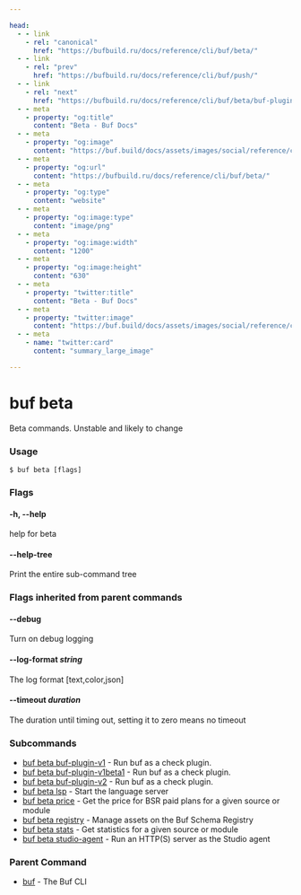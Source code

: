 ```yaml
---

head:
  - - link
    - rel: "canonical"
      href: "https://bufbuild.ru/docs/reference/cli/buf/beta/"
  - - link
    - rel: "prev"
      href: "https://bufbuild.ru/docs/reference/cli/buf/push/"
  - - link
    - rel: "next"
      href: "https://bufbuild.ru/docs/reference/cli/buf/beta/buf-plugin-v1/"
  - - meta
    - property: "og:title"
      content: "Beta - Buf Docs"
  - - meta
    - property: "og:image"
      content: "https://buf.build/docs/assets/images/social/reference/cli/buf/beta/index.png"
  - - meta
    - property: "og:url"
      content: "https://bufbuild.ru/docs/reference/cli/buf/beta/"
  - - meta
    - property: "og:type"
      content: "website"
  - - meta
    - property: "og:image:type"
      content: "image/png"
  - - meta
    - property: "og:image:width"
      content: "1200"
  - - meta
    - property: "og:image:height"
      content: "630"
  - - meta
    - property: "twitter:title"
      content: "Beta - Buf Docs"
  - - meta
    - property: "twitter:image"
      content: "https://buf.build/docs/assets/images/social/reference/cli/buf/beta/index.png"
  - - meta
    - name: "twitter:card"
      content: "summary_large_image"

---
```


# buf beta

Beta commands. Unstable and likely to change

### Usage

```console
$ buf beta [flags]
```

### Flags

#### \-h, --help

help for beta

#### \--help-tree

Print the entire sub-command tree

### Flags inherited from parent commands

#### \--debug

Turn on debug logging

#### \--log-format _string_

The log format \[text,color,json\]

#### \--timeout _duration_

The duration until timing out, setting it to zero means no timeout

### Subcommands

- [buf beta buf-plugin-v1](buf-plugin-v1/) - Run buf as a check plugin.
- [buf beta buf-plugin-v1beta1](buf-plugin-v1beta1/) - Run buf as a check plugin.
- [buf beta buf-plugin-v2](buf-plugin-v2/) - Run buf as a check plugin.
- [buf beta lsp](lsp/) - Start the language server
- [buf beta price](price/) - Get the price for BSR paid plans for a given source or module
- [buf beta registry](registry/) - Manage assets on the Buf Schema Registry
- [buf beta stats](stats/) - Get statistics for a given source or module
- [buf beta studio-agent](studio-agent/) - Run an HTTP(S) server as the Studio agent

### Parent Command

- [buf](../) - The Buf CLI
